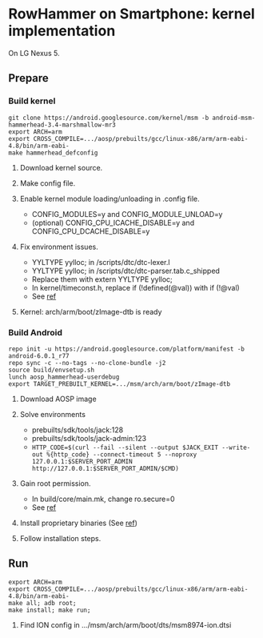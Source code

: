 # RowHammer on Smartphone: kernel implementation

On LG Nexus 5.

## Prepare

### Build kernel

```[bash]
git clone https://android.googlesource.com/kernel/msm -b android-msm-hammerhead-3.4-marshmallow-mr3
export ARCH=arm
export CROSS_COMPILE=.../aosp/prebuilts/gcc/linux-x86/arm/arm-eabi-4.8/bin/arm-eabi-
make hammerhead_defconfig

```

1. Download kernel source.
1. Make config file.
1. Enable kernel module loading/unloading in .config file.
    - CONFIG_MODULES=y and CONFIG_MODULE_UNLOAD=y
    - (optional) CONFIG_CPU_ICACHE_DISABLE=y and CONFIG_CPU_DCACHE_DISABLE=y

1. Fix environment issues.
    - YYLTYPE yylloc; in /scripts/dtc/dtc-lexer.l
    - YYLTYPE yylloc; in /scripts/dtc/dtc-parser.tab.c_shipped
    - Replace them with extern YYLTYPE yylloc;
    - In kernel/timeconst.h, replace if (!defined(@val)) with if (!@val)
    - See [ref](https://patchwork.kernel.org/project/linux-kbuild/patch/1353269117-39917-1-git-send-email-pefoley2@verizon.net/)

1. Kernel: arch/arm/boot/zImage-dtb is ready

### Build Android

```[bash]
repo init -u https://android.googlesource.com/platform/manifest -b android-6.0.1_r77
repo sync -c --no-tags --no-clone-bundle -j2
source build/envsetup.sh
lunch aosp_hammerhead-userdebug
export TARGET_PREBUILT_KERNEL=.../msm/arch/arm/boot/zImage-dtb
```

1. Download AOSP image

1. Solve environments
    - prebuilts/sdk/tools/jack:128
    - prebuilts/sdk/tools/jack-admin:123
    - `HTTP_CODE=$(curl --fail --silent --output $JACK_EXIT --write-out %{http_code} --connect-timeout 5 --noproxy 127.0.0.1:$SERVER_PORT_ADMIN http://127.0.0.1:$SERVER_PORT_ADMIN/$CMD)`

1. Gain root permission.
    - In build/core/main.mk, change ro.secure=0
    - See [ref](https://stackoverflow.com/questions/43679158/how-can-i-compile-an-android-kernel-with-root-permission)

1. Install proprietary binaries (See [ref](https://stackoverflow.com/questions/33083512/aosp-6-0-build-for-hammerhead-proprietary-binaries/39927763#39927763))

1. Follow installation steps.

## Run

```[bash]
export ARCH=arm
export CROSS_COMPILE=.../aosp/prebuilts/gcc/linux-x86/arm/arm-eabi-4.8/bin/arm-eabi-
make all; adb root;
make install; make run;
```

1. Find ION config in .../msm/arch/arm/boot/dts/msm8974-ion.dtsi
